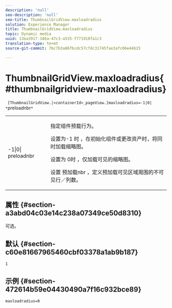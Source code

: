 ```yaml
---
description: 'null'
seo-description: 'null'
seo-title: ThumbnailGridView.maxloadradius
solution: Experience Manager
title: ThumbnailGridView.maxloadradius
topic: Dynamic media
uuid: 13ea3917-346a-47c3-a535-f771910fa1c3
translation-type: tm+mt
source-git-commit: 7bc7b3a86fbcdc57cfdc31745fae3afc06e44b15

---
```



# ThumbnailGridView.maxloadradius{#thumbnailgridview-maxloadradius}

` [ThumbnailGridView.|<containerId>_pageView.]maxloadradius=-1|0| *`preloadnbr`*`

<table id="table_D29F1F6A8EC74F42A254C823435F9493"> 
 <tbody> 
  <tr> 
   <td colname="col1"> <p><span class="codeph">-1|0|<span class="varname"> preloadnbr</span></span> </p> </td> 
   <td colname="col2"> <p>指定组件预载行为。 </p> <p>设置为-1 <span class="codeph"> 时</span> ，在初始化组件或更改资产时，将同时加载缩略图。 </p> <p>设置为 <span class="codeph"> 0时</span> ，仅加载可见的缩略图。 </p> <p>设置 <span class="codeph"><span class="varname"> 预加载nbr</span></span> ，定义预加载可见区域周围的不可见行／列数。 </p> </td> 
  </tr> 
 </tbody> 
</table>

## 属性 {#section-a3abd04c03e14c238a07349ce50d8310}

可选。

## 默认 {#section-c60e81667965460cbf03378a1ab9b187}

`1`

## 示例 {#section-472614b59e04430490a7f16c932bce89}

`maxloadradius=0`

